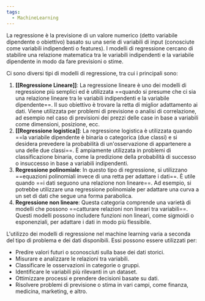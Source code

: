 ```yaml
---
tags:
  - MachineLearning
---
```

La regressione è la previsione di un valore numerico (detto variabile dipendente o obiettivo) basato su una serie di variabili di input (conosciute come variabili indipendenti o features).
I modelli di regressione cercano di stabilire una relazione matematica tra le variabili indipendenti e la variabile dipendente in modo da fare previsioni o stime.

Ci sono diversi tipi di modelli di regressione, tra cui i principali sono:

1. **[[Regressione Lineare]]**: La regressione lineare è uno dei modelli di regressione più semplici ed è utilizzata ==quando si presume che ci sia una relazione lineare tra le variabili indipendenti e la variabile dipendente==. Il suo obiettivo è trovare la retta di miglior adattamento ai dati. Viene utilizzata per problemi di previsione o analisi di correlazione, ad esempio nel caso di previsioni dei prezzi delle case in base a variabili come dimensioni, posizione, ecc.
2. **[[Regressione logistica]]**: La regressione logistica è utilizzata quando ==la variabile dipendente è binaria o categorica (due classi) e si desidera prevedere la probabilità di un'osservazione di appartenere a una delle due classi==. È ampiamente utilizzata in problemi di classificazione binaria, come la predizione della probabilità di successo o insuccesso in base a variabili indipendenti.
3. **Regressione polinomiale**: In questo tipo di regressione, si utilizzano ==equazioni polinomiali invece di una retta per adattare i dati==. È utile quando ==i dati seguono una relazione non lineare==. Ad esempio, si potrebbe utilizzare una regressione polinomiale per adattare una curva a un set di dati che segue una forma parabolica.
4. **Regressione non lineare**: Questa categoria comprende una varietà di modelli che possono ==catturare relazioni non lineari tra variabili==. Questi modelli possono includere funzioni non lineari, come sigmoidi o esponenziali, per adattare i dati in modo più flessibile.

L'utilizzo dei modelli di regressione nel machine learning varia a seconda del tipo di problema e dei dati disponibili. Essi possono essere utilizzati per:

- Predire valori futuri o sconosciuti sulla base dei dati storici.
- Misurare e analizzare le relazioni tra variabili.
- Classificare le osservazioni in categorie o gruppi.
- Identificare le variabili più rilevanti in un dataset.
- Ottimizzare processi e prendere decisioni basate su dati.
- Risolvere problemi di previsione o stima in vari campi, come finanza, medicina, marketing, e altro.